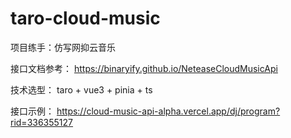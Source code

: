 # taro-cloud-music

项目练手：仿写网抑云音乐

接口文档参考：
<https://binaryify.github.io/NeteaseCloudMusicApi>

技术选型：
taro + vue3 + pinia + ts

接口示例：
<https://cloud-music-api-alpha.vercel.app/dj/program?rid=336355127>
